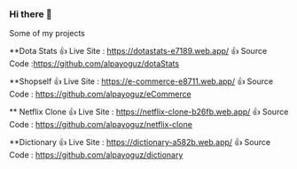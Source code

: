 ### Hi there 👋

Some of my projects 

**Dota Stats
 :+1: Live Site : https://dotastats-e7189.web.app/
 :+1: Source Code :https://github.com/alpayoguz/dotaStats

**Shopself 
 :+1: Live Site : https://e-commerce-e8711.web.app/
 :+1: Source Code : https://github.com/alpayoguz/eCommerce

** Netflix Clone 
 :+1: Live Site : https://netflix-clone-b26fb.web.app/
 :+1: Source Code : https://github.com/alpayoguz/netflix-clone

**Dictionary 
 :+1: Live Site : https://dictionary-a582b.web.app/
 :+1: Source Code : https://github.com/alpayoguz/dictionary
